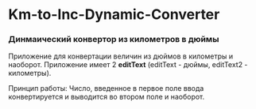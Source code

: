 # Km-to-Inc-Dynamic-Converter

### Динмаический конвертор из километров в дюймы

Приложение для конвертации величин из дюймов в километры и наоборот.
Приложение имеет 2 **editText** (editText - дюймы, editText2 - километры).

Принцип работы:
Число, введенное в первое поле ввода конвертируется и выводится во втором поле и наоборот.
